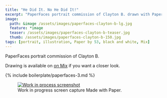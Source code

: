 ```yaml
---
title: "He Did It. No He Did It!"
excerpt: "PaperFaces portrait commission of Clayton B. drawn with Paper by 53 on an iPad."
image: 
  path: &image /assets/images/paperfaces-clayton-b-lg.jpg 
  feature: *image
  teaser: /assets/images/paperfaces-clayton-b-teaser.jpg
  thumb: /assets/images/paperfaces-clayton-b-150.jpg
tags: [portrait, illustration, Paper by 53, black and white, Mix]
---
```


PaperFaces portrait commission of Clayton B. 

Drawing is available on [on Mix](https://mix.fiftythree.com/11098-Michael-Rose/300453) if you want a closer look.

{% include boilerplate/paperfaces-3.md %}

<figure>
  <a href="{{ site.url }}/assets/images/paperfaces-clayton-b-process-1-lg.jpg"><img src="{{ site.url }}/assets/images/paperfaces-clayton-b-process-1-900.jpg" alt="Work in process screenshot"></a>
  <figcaption>Work in progress screen capture Made with Paper.</figcaption>
</figure>
